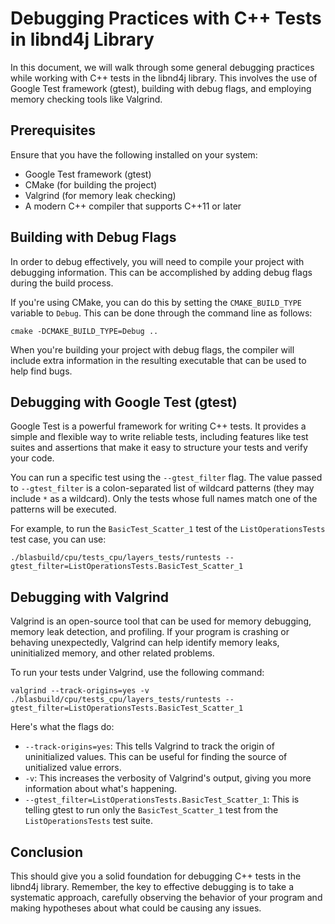 # Debugging Practices with C++ Tests in libnd4j Library

In this document, we will walk through some general debugging practices while working with C++ tests in the libnd4j library. This involves the use of Google Test framework (gtest), building with debug flags, and employing memory checking tools like Valgrind.

## Prerequisites

Ensure that you have the following installed on your system:

- Google Test framework (gtest)
- CMake (for building the project)
- Valgrind (for memory leak checking)
- A modern C++ compiler that supports C++11 or later

## Building with Debug Flags

In order to debug effectively, you will need to compile your project with debugging information. This can be accomplished by adding debug flags during the build process. 

If you're using CMake, you can do this by setting the `CMAKE_BUILD_TYPE` variable to `Debug`. This can be done through the command line as follows:

```
cmake -DCMAKE_BUILD_TYPE=Debug ..
```

When you're building your project with debug flags, the compiler will include extra information in the resulting executable that can be used to help find bugs.

## Debugging with Google Test (gtest)

Google Test is a powerful framework for writing C++ tests. It provides a simple and flexible way to write reliable tests, including features like test suites and assertions that make it easy to structure your tests and verify your code.

You can run a specific test using the `--gtest_filter` flag. The value passed to `--gtest_filter` is a colon-separated list of wildcard patterns (they may include `*` as a wildcard). Only the tests whose full names match one of the patterns will be executed.

For example, to run the `BasicTest_Scatter_1` test of the `ListOperationsTests` test case, you can use:

```
./blasbuild/cpu/tests_cpu/layers_tests/runtests --gtest_filter=ListOperationsTests.BasicTest_Scatter_1
```

## Debugging with Valgrind

Valgrind is an open-source tool that can be used for memory debugging, memory leak detection, and profiling. If your program is crashing or behaving unexpectedly, Valgrind can help identify memory leaks, uninitialized memory, and other related problems.

To run your tests under Valgrind, use the following command:

```
valgrind --track-origins=yes -v ./blasbuild/cpu/tests_cpu/layers_tests/runtests --gtest_filter=ListOperationsTests.BasicTest_Scatter_1
```

Here's what the flags do:

- `--track-origins=yes`: This tells Valgrind to track the origin of uninitialized values. This can be useful for finding the source of unitialized value errors.
- `-v`: This increases the verbosity of Valgrind's output, giving you more information about what's happening.
- `--gtest_filter=ListOperationsTests.BasicTest_Scatter_1`: This is telling gtest to run only the `BasicTest_Scatter_1` test from the `ListOperationsTests` test suite.

## Conclusion

This should give you a solid foundation for debugging C++ tests in the libnd4j library. Remember, the key to effective debugging is to take a systematic approach, carefully observing the behavior of your program and making hypotheses about what could be causing any issues.
